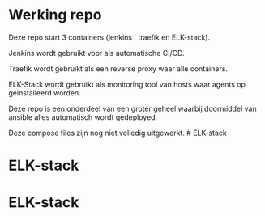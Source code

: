 # Werking repo
Deze repo start 3 containers (jenkins , traefik en ELK-stack).

Jenkins wordt gebruikt voor als automatische CI/CD.

Traefik wordt gebruikt als een reverse proxy waar alle containers.

ELK-Stack wordt gebruikt als monitoring tool van hosts waar agents op geinstalleerd worden.

Deze repo is een onderdeel van een groter geheel waarbij doormiddel van ansible alles automatisch wordt gedeployed.

Deze compose files zijn nog niet volledig uitgewerkt. # ELK-stack
# ELK-stack
# ELK-stack
